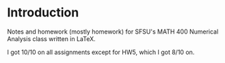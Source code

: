 # Introduction

Notes and homework (mostly homework) for SFSU's MATH 400 Numerical Analysis class written in LaTeX.

I got 10/10 on all assignments except for HW5, which I got 8/10 on.
